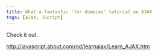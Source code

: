```yaml
---
title: What a fantastic 'for dummies' tutorial on AJAX
tags: [AJAX, JScript]
---
```

<p>Check it out.</p>  <p><a title="http://javascript.about.com/od/learnajax/Learn_AJAX.htm" href="http://javascript.about.com/od/learnajax/Learn_AJAX.htm">http://javascript.about.com/od/learnajax/Learn_AJAX.htm</a></p>
